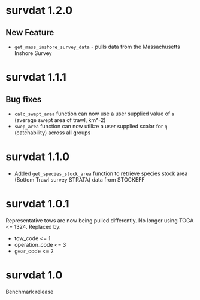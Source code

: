 # survdat 1.2.0

## New Feature

* `get_mass_inshore_survey_data` - pulls data from the Massachusetts Inshore Survey

# survdat 1.1.1

## Bug fixes

* `calc_swept_area` function can now use a user supplied value of `a` (average swept area of trawl, km^-2)
* `swep_area` function can now utilize a user supplied scalar for `q` (catchability) across all groups

# survdat 1.1.0

* Added `get_species_stock_area` function to retrieve species stock area (Bottom Trawl survey STRATA) data from STOCKEFF

# survdat 1.0.1

Representative tows are now being pulled differently. 
No longer using TOGA <= 1324. Replaced by:
  * tow_code <= 1
  * operation_code <= 3
  * gear_code <= 2

# survdat 1.0

Benchmark release 



